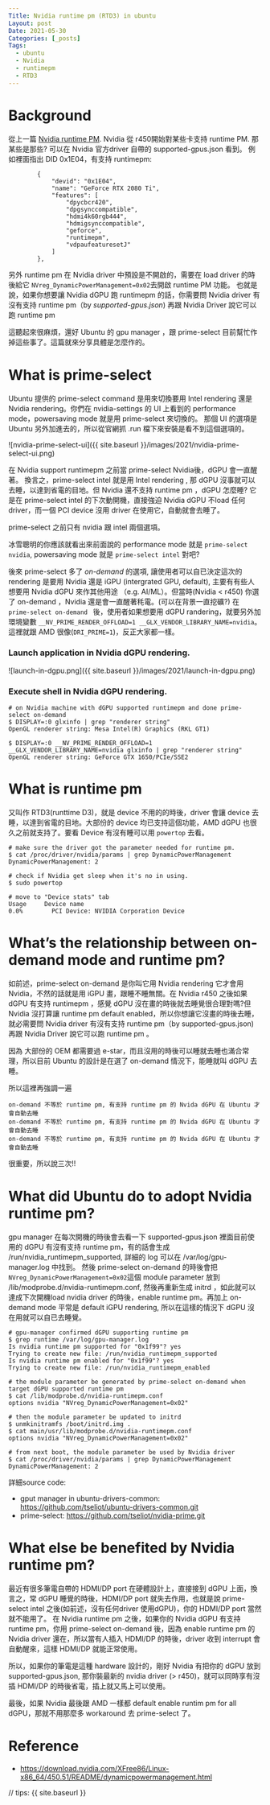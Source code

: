 ```yaml
---
Title: Nvidia runtime pm (RTD3) in ubuntu
Layout: post
Date: 2021-05-30
Categories: [_posts]
Tags:
  - ubuntu
  - Nvidia
  - runtimepm
  - RTD3
---
```


# Background

從上一篇 [Nvidia runtime PM](http://alex-tu-cc.github.io/2020/11/Nvidia-runtimepm/). Nvidia 從 r450開始對某些卡支持 runtime PM.
那某些是那些? 可以在 Nvidia 官方driver 自帶的 supported-gpus.json 看到。
例如裡面指出 DID 0x1E04，有支持 runtimepm:

```
        {
            "devid": "0x1E04",
            "name": "GeForce RTX 2080 Ti",
            "features": [
                "dpycbcr420",
                "dpgsynccompatible",
                "hdmi4k60rgb444",
                "hdmigsynccompatible",
                "geforce",
                "runtimepm",
                "vdpaufeaturesetJ"
            ]
        },
```

另外 runtime pm 在 Nvidia driver 中預設是不開啟的，需要在 load driver 的時後給它 `NVreg_DynamicPowerManagement=0x02`去開啟 runtime PM 功能。
也就是說，如果你想要讓 Nvidia dGPU 跑 runtimepm 的話，你需要問 Nvidia driver 有沒有支持 runtime pm（by _supported-gpus.json_) 再跟 Nvidia Driver 說它可以跑 runtime pm

這聽起來很麻煩，還好 Ubuntu 的 gpu manager ，跟 prime-select 目前幫忙作掉這些事了。這篇就來分享具體是怎麼作的。

# What is prime-select

Ubuntu 提供的 prime-select command 是用來切換要用 Intel rendering 還是 Nvidia rendering。你們在 nvidia-settings 的 UI 上看到的 performance mode，powersaving mode 就是用 prime-select 來切換的。
那個 UI 的選項是 Ubuntu 另外加進去的，所以從官網抓 .run 檔下來安裝是看不到這個選項的。

![nvidia-prime-select-ui]({{ site.baseurl }}/images/2021/nvidia-prime-select-ui.png)

在 Nvidia support runtimepm 之前當 prime-select Nvidia後，dGPU 會一直醒著。
換言之，prime-select intel 就是用 Intel rendering , 那 dGPU 沒事就可以去睡，以達到省電的目地。但 Nvidia 還不支持 runtime pm ，dGPU 怎麼睡? 它是在 prime-select intel 的下次動開機，直接強迫 Nvidia dGPU 不load 任何 driver，而一個 PCI device 沒用 driver 在使用它，自動就會去睡了。

prime-select 之前只有 nvidia 跟 intel 兩個選項。

冰雪聰明的你應該就看出來前面說的 performance mode 就是 `prime-select nvidia`, powersaving mode 就是 `prime-select intel` 對吧?


後來 prime-select 多了 _on-demand_ 的選項, 讓使用者可以自已決定這次的 rendering 是要用 Nvidia 還是 iGPU (intergrated GPU, default), 主要有有些人想要用 Nvidia dGPU 來作其他用途 （e.g. AI/ML）。但當時(Nvidia < r450) 你選了 on-demand ，Nvidia 還是會一直醒著秏電。(可以在背景一直挖礦?) 在 `prime-select on-demand ` 後，使用者如果想要用 dGPU randering，就要另外加環境變數 `__NV_PRIME_RENDER_OFFLOAD=1 __GLX_VENDOR_LIBRARY_NAME=nvidia`。這裡就跟 AMD 很像(`DRI_PRIME=1`)，反正大家都一樣。

### Launch application in Nvidia dGPU rendering.

![launch-in-dgpu.png]({{ site.baseurl }}/images/2021/launch-in-dgpu.png)

### Execute shell in Nvidia dGPU rendering.

```
# on Nvidia machine with dGPU supported runtimepm and done prime-select on-demand
$ DISPLAY=:0 glxinfo | grep "renderer string"
OpenGL renderer string: Mesa Intel(R) Graphics (RKL GT1)

$ DISPLAY=:0 __NV_PRIME_RENDER_OFFLOAD=1 __GLX_VENDOR_LIBRARY_NAME=nvidia glxinfo | grep "renderer string"
OpenGL renderer string: GeForce GTX 1650/PCIe/SSE2
```

# What is runtime pm

又叫作 RTD3(runttime D3)，就是 device 不用的的時後，driver 會讓 device 去睡，以達到省電的目地。大部份的 device 均已支持這個功能，AMD dGPU 也很久之前就支持了。要看 Device 有沒有睡可以用 `powertop` 去看。

```
# make sure the driver got the parameter needed for runtime pm.
$ cat /proc/driver/nvidia/params | grep DynamicPowerManagement
DynamicPowerManagement: 2

# check if Nvidia get sleep when it's no in using.
$ sudo powertop

# move to "Device stats" tab
Usage     Device name
0.0%        PCI Device: NVIDIA Corporation Device
```

# What’s the relationship between on-demand mode and runtime pm?

如前述，prime-select on-demand 是你叫它用 Nvidia rendering 它才會用 Nvidia，不然的話就是用 iGPU 畫，跟睡不睡無關。在 Nvidia r450 之後如果 dGPU 有支持 runtimepm ，感覺 dGPU 沒在畫的時後就去睡覺很合理對嗎?但 Nvidia 沒打算讓 runtime pm default enabled，所以你想讓它沒畫的時後去睡，就必需要問 Nvidia driver 有沒有支持 runtime pm（by supported-gpus.json) 再跟 Nvidia Driver 說它可以跑 runtime pm 。

因為 大部份的 OEM 都需要過 e-star，而且沒用的時後可以睡就去睡也滿合常理，所以目前 Ubuntu 的設計是在選了 on-demand 情況下，能睡就叫 dGPU 去睡。

所以這裡再強調一遍
```
on-demand 不等於 runtime pm, 有支持 runtime pm 的 Nvida dGPU 在 Ubuntu 才會自動去睡
on-demand 不等於 runtime pm, 有支持 runtime pm 的 Nvida dGPU 在 Ubuntu 才會自動去睡
on-demand 不等於 runtime pm, 有支持 runtime pm 的 Nvida dGPU 在 Ubuntu 才會自動去睡
```

很重要，所以說三次!!

# What did Ubuntu do to adopt Nvidia runtime pm?

gpu manager 在每次開機的時後會去看一下 supported-gpus.json 裡面目前使用的 dGPU 有沒有支持 runtime pm，有的話會生成 /run/nvidia_runtimepm_supported, 詳細的 log 可以在 /var/log/gpu-manager.log 中找到。
然後 prime-select on-demand 的時後會把`NVreg_DynamicPowerManagement=0x02`這個 module parameter 放到 /lib/modprobe.d/nvidia-runtimepm.conf, 然後再重新生成 initrd ，如此就可以達成下次開機load nvidia driver 的時後，enable runtime pm。再加上 on-demand mode 平常是 default iGPU rendering, 所以在這樣的情況下 dGPU 沒在用就可以自已去睡覺。

```
# gpu-manager confirmed dGPU supporting runtime pm
$ grep runtime /var/log/gpu-manager.log 
Is nvidia runtime pm supported for "0x1f99"? yes
Trying to create new file: /run/nvidia_runtimepm_supported
Is nvidia runtime pm enabled for "0x1f99"? yes
Trying to create new file: /run/nvidia_runtimepm_enabled

# the module parameter be generated by prime-select on-demand when target dGPU supported runtime pm
$ cat /lib/modprobe.d/nvidia-runtimepm.conf
options nvidia "NVreg_DynamicPowerManagement=0x02"

# then the module parameter be updated to initrd
$ unmkinitramfs /boot/initrd.img .
$ cat main/usr/lib/modprobe.d/nvidia-runtimepm.conf
options nvidia "NVreg_DynamicPowerManagement=0x02"

# from next boot, the module parameter be used by Nvidia driver
$ cat /proc/driver/nvidia/params | grep DynamicPowerManagement
DynamicPowerManagement: 2
```

詳細source code:
 - gput manager in ubuntu-drivers-common: https://github.com/tseliot/ubuntu-drivers-common.git
 - prime-select: https://github.com/tseliot/nvidia-prime.git

# What else be benefited by Nvidia runtime pm?

最近有很多筆電自帶的 HDMI/DP port 在硬體設計上，直接接到 dGPU 上面，換言之，常 dGPU 睡覺的時後，HDMI/DP port 就失去作用，也就是說 prime-select intel 之後(如前述，沒有任何driver 使用dGPU)，你的 HDMI/DP port 當然就不能用了。
在 Nvidia runtime pm 之後，如果你的 Nvidia dGPU 有支持 runtime pm，你用 prime-select on-demand 後，因為 enable runtime pm 的 Nvidia driver 還在，所以當有人插入 HDMI/DP 的時後，driver 收到 interrupt 會自動醒來，這樣 HDMI/DP 就能正常使用。

所以，如果你的筆電是這種 hardware 設計的，剛好 Nvidia 有把你的 dGPU 放到 supported-gpus.json, 那你裝最新的 nvidia driver (> r450)，就可以同時享有沒插 HDMI/DP 的時後省電，插上就又馬上可以使用。

最後，如果 Nvidia 最後跟 AMD 一樣都 default enable runtim pm for all dGPU，那就不用那麼多 workaround 去 prime-select 了。

# Reference
 - https://download.nvidia.com/XFree86/Linux-x86_64/450.51/README/dynamicpowermanagement.html

// tips: {{ site.baseurl }}



